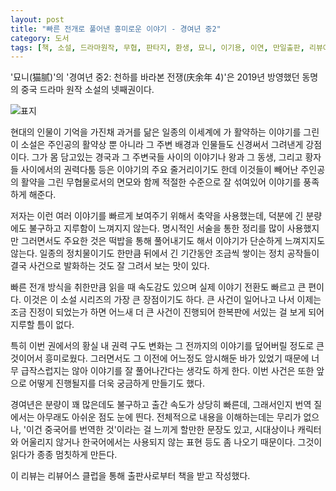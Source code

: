 ```yaml
---
layout: post
title: "빠른 전개로 풀어낸 흥미로운 이야기 - 경여년 중2"
category: 도서
tags: [책, 소설, 드라마원작, 무협, 판타지, 환생, 묘니, 이기용, 이연, 만일출판, 리뷰어스 클럽, 서평]
---
```


'묘니(猫腻)'의
'경여년 중2: 천하를 바라본 전쟁(庆余年 4)'은
2019년 방영했던 동명의 중국 드라마 원작 소설의 넷째권이다.

![표지](https://images2.imgbox.com/c5/e1/VKc6y1Ro_o.jpg)

현대의 인물이 기억을 가진채 과거를 닮은 일종의 이세계에 가 활약하는 이야기를 그린 이 소설은
주인공의 활약상 뿐 아니라
그 주변 배경과 인물들도 신경써서 그려낸게 강점이다.
그가 몸 담고있는 경국과 그 주변국들 사이의 이야기나
왕과 그 동생, 그리고 황자들 사이에서의 권력다툼 등은 이야기의 주요 줄거리이기도 한데
이것들이 빼어난 주인공의 활약을 그린 무협물로서의 면모와 함께
적절한 수준으로 잘 섞여있어 이야기를 풍족하게 해준다.

저자는 이런 여러 이야기를 빠르게 보여주기 위해서 축약을 사용했는데,
덕분에 긴 분량에도 불구하고 지루함이 느껴지지 않는다.
명시적인 서술을 통한 정리를 많이 사용했지만
그러면서도 주요한 것은 떡밥을 통해 풀어내기도 해서
이야기가 단순하게 느껴지지도 않는다.
일종의 정치물이기도 한만큼 뒤에서 긴 기간동안 조금씩 쌓이는 정치 공작들이
결국 사건으로 발화하는 것도 잘 그려서 보는 맛이 있다.

빠른 전개 방식을 취한만큼
읽을 때 속도감도 있으며 실제 이야기 전환도 빠르고 큰 편이다.
이것은 이 소설 시리즈의 가장 큰 장점이기도 하다.
큰 사건이 일어나고 나서 이제는 조금 진정이 되었는가 하면
어느새 더 큰 사건이 진행되어 한복판에 서있는 걸 보게 되어 지루할 틈이 없다.

특히 이번 권에서의 황실 내 권력 구도 변화는
그 전까지의 이야기를 덮어버릴 정도로 큰 것이어서 흥미로웠다.
그러면서도 그 이전에 어느정도 암시해둔 바가 있었기 때문에 너무 급작스럽지는 않아
이야기를 잘 풀어나간다는 생각도 하게 한다.
이번 사건은 또한 앞으로 어떻게 진행될지를 더욱 궁금하게 만들기도 했다.

경여년은 분량이 꽤 많은데도 불구하고 출간 속도가 상당히 빠른데,
그래서인지 번역 질에서는 아무래도 아쉬운 점도 눈에 띈다.
전체적으로 내용을 이해하는데는 무리가 없으나,
'이건 중국어를 번역한 것'이라는 걸 느끼게 할만한 문장도 있고,
시대상이나 캐릭터와 어울리지 않거나 한국어에서는 사용되지 않는 표현 등도 좀 나오기 때문이다.
그것이 읽다가 종종 멈칫하게 만든다.



<div class="im im-info">
이 리뷰는 리뷰어스 클럽을 통해 출판사로부터 책을 받고 작성했다.
</div>
